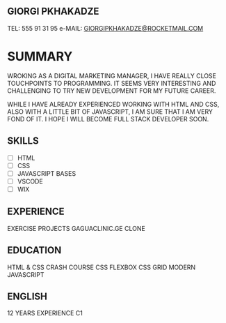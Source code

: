 ## GIORGI PKHAKADZE

TEL: 555 91 31 95
e-MAIL: GIORGIPKHAKADZE@ROCKETMAIL.COM

# SUMMARY

WROKING AS A DIGITAL MARKETING MANAGER, I HAVE REALLY CLOSE TOUCHPOINTS TO PROGRAMMING. IT SEEMS VERY INTERESTING AND CHALLENGING TO TRY NEW DEVELOPMENT FOR MY FUTURE CAREER. 

WHILE I HAVE ALREADY EXPERIENCED WORKING WITH HTML AND CSS, ALSO WITH A LITTLE BIT OF JAVASCRIPT, I AM SURE THAT I AM VERY FOND OF IT. 
I HOPE I WILL BECOME FULL STACK DEVELOPER SOON. 

## SKILLS

 - [ ] HTML
 - [ ] CSS
 - [ ] JAVASCRIPT BASES
 - [ ] VSCODE
 - [ ] WIX

## EXPERIENCE

EXERCISE PROJECTS 
GAGUACLINIC.GE CLONE 

## EDUCATION

HTML & CSS CRASH COURSE
CSS FLEXBOX 
CSS GRID 
MODERN JAVASCRIPT

## ENGLISH

12 YEARS EXPERIENCE 
C1 